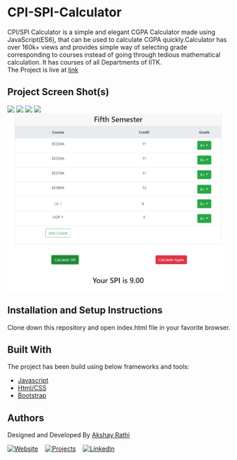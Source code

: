 # CPI-SPI-Calculator

CPI/SPI Calculator is a simple and elegant CGPA Calculator made using JavaScript(ES6), that can be used to calculate CGPA quickly.Calculator has over 160k+ views and provides simple way of selecting grade corresponding to courses instead of going through tedious mathematical calculation. It has courses of all Departments of IITK.<br>
The Project is live at <a href="https://projects.akshayrathi.com/cpi-spi-calculator/" target="_blank">link</a>

## Project Screen Shot(s)

<img src="./Screenshot/cpiSpiCalculator.jpg">

<img src="./Screenshot/firstSem.png">

<img src="./Screenshot/firstSem_2.png">

<img src="./Screenshot/cpiEstimation.png">

<img src="./Screenshot/granular_grading.png">

## Installation and Setup Instructions

Clone down this repository and open index.html file in your favorite browser.

## Built With

The project has been build using below frameworks and tools:

- [Javascript](https://developer.mozilla.org/en-US/)
- [Html/CSS](https://developer.mozilla.org/en-US/)
- [Bootstrap](https://getbootstrap.com/)

## Authors

Designed and Developed By [Akshay Rathi](https://akshayrathi.com)

<p><a href="https://akshayrathi.com/" target="_blank"><img alt="Website" src="https://img.shields.io/badge/Portfolio-%234285F4.svg?&style=for-the-badge&logo=google-chrome&logoColor=white"/></a>&nbsp;&nbsp;&nbsp;&nbsp;<a href="https://projects.akshayrathi.com/" target="_blank"><img alt="Projects" src="https://img.shields.io/badge/Projects-%F5AE29.svg?&style=for-the-badge&logo=prometheus&logoColor=white"/></a>&nbsp;&nbsp;&nbsp;&nbsp;<a href="https://www.linkedin.com/in/akshay-rathi-sde/" target="_blank"><img alt="LinkedIn" src="https://img.shields.io/badge/LinkedIn-%230077B5.svg?&style=for-the-badge&logo=LinkedIn&logoColor=white"/></a>&nbsp;&nbsp;&nbsp;&nbsp;
</p><br/>
